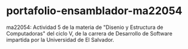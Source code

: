 # portafolio-ensamblador-ma22054
ma22054: Actividad 5 de la  materia de "Disenio y Estructura de Computadoras" del ciclo V, de la carrera de Desarrollo de Software impartida por la Universidad de El Salvador.
